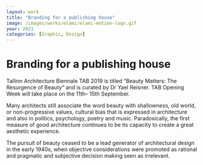 ```yaml
---
layout: work
title: "Branding for a publishing house"
image: /images/works/elami/elami-motion-logo.gif
year: 2021
categories: [Graphic, Design]
---
```

# Branding for a publishing house

Tallinn Architecture Biennale TAB 2019 is titled “Beauty Matters: The Resurgence of Beauty” and is curated by Dr Yael Reisner.
TAB Opening Week will take place on the 11th– 15th September.

Many architects still associate the word beauty with shallowness, old world, or non-progressive values, cultural bias that is expressed in architecture and also in politics, psychology, poetry and music. Paradoxically, the first measure of good architecture continues to be its capacity to create a great aesthetic experience. 

The pursuit of beauty ceased to be a lead generator of architectural design in the early 1940s, when objective considerations were promoted as rational and pragmatic and subjective decision making seen as irrelevant.  

